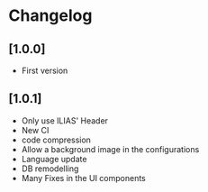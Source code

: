 # Changelog

## [1.0.0]
- First version

## [1.0.1]  
- Only use ILIAS' Header  
- New CI  
- code compression  
- Allow a background image in the configurations  
- Language update  
- DB remodelling  
- Many Fixes in the UI components
